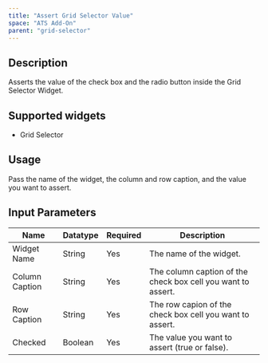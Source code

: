 ```yaml
---
title: "Assert Grid Selector Value"
space: "ATS Add-On" 
parent: "grid-selector"
---
```

## Description
Asserts the value of the check box and the radio button inside the Grid Selector Widget.

## Supported widgets
 + Grid Selector

## Usage
Pass the name of the widget, the column and row caption, and the value you want to assert.

## Input Parameters



Name | Datatype | Required | Description
---- | -------- | ------- |---------------
Widget Name | String | Yes | The name of the widget.
Column Caption | String | Yes | The column caption of the check box cell you want to assert.
Row Caption | String | Yes | The row capion of the check box cell you want to assert.
Checked | Boolean | Yes | The value you want to assert (true or false).
